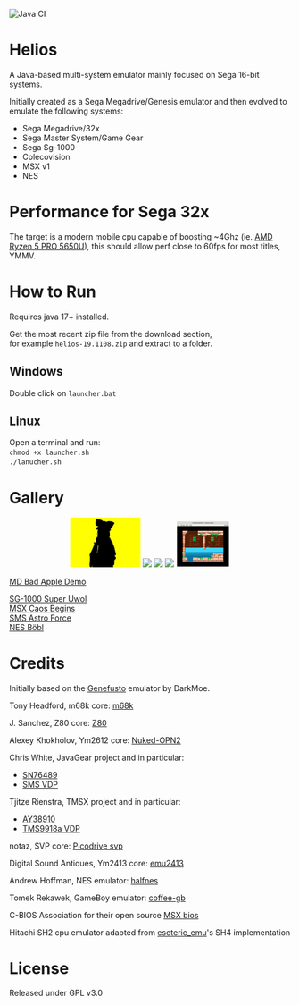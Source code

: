 ![Java CI](https://github.com/fedex81/helios/workflows/Java%20CI/badge.svg)

# Helios

A Java-based multi-system emulator mainly focused on Sega 16-bit systems.

Initially created as a Sega Megadrive/Genesis emulator and then evolved to emulate
the following systems:
- Sega Megadrive/32x
- Sega Master System/Game Gear
- Sega Sg-1000
- Colecovision
- MSX v1
- NES

# Performance for Sega 32x
 
The target is a modern mobile cpu capable of boosting ~4Ghz (ie. [AMD Ryzen 5 PRO 5650U](https://www.amd.com/en/products/apu/amd-ryzen-5-pro-5650u)), this should allow perf close to 60fps for most titles, YMMV.

# How to Run
Requires java 17+ installed.

Get the most recent zip file from the download section,  
for example `helios-19.1108.zip` and extract to a folder.

## Windows
Double click on `launcher.bat`

## Linux
Open a terminal and run:  
`chmod +x launcher.sh`  
`./lanucher.sh`

# Gallery

<p align="center">
<img src="res/site/bad_apple.gif" width="25%">
<img src="res/site/super_uwol.png" width="20%">    
<img src="res/site/astro_force.png" width="20%">    
<img src="res/site/caos_begins.png" width="20%">   
<img src="res/site/bobl.png" width="19%">
</p>

[MD Bad Apple Demo](http://www.pouet.net/prod.php?which=60780)

[SG-1000 Super Uwol](http://www.mojontwins.com/juegos_mojonos/super-uwol-sg-1000)  
[MSX Caos Begins](http://msxdev.msxblue.com/?page_id=305)    
[SMS Astro Force](http://www.smspower.org/Homebrew/AstroForce-SMS)     
[NES Böbl](http://forums.nesdev.com/viewtopic.php?f=35&t=19718)




# Credits

Initially based on the [Genefusto](https://github.com/DarkMoe/genefusto) emulator by DarkMoe.

Tony Headford, m68k core: [m68k](https://github.com/tonyheadford/m68k)

J. Sanchez, Z80 core: [Z80](https://github.com/jsanchezv/Z80Core)

Alexey Khokholov, Ym2612 core: [Nuked-OPN2](https://github.com/nukeykt/Nuked-OPN2)

Chris White, JavaGear project and in particular:
- [SN76489](http://javagear.sourceforge.net/source-repository.html)
- [SMS VDP](http://javagear.sourceforge.net/source-repository.html)

Tjitze Rienstra, TMSX project and in particular:
- [AY38910](https://github.com/tjitze/TMSX)
- [TMS9918a VDP](https://github.com/tjitze/TMSX)

notaz, SVP core: [Picodrive svp](https://notaz.gp2x.de/svp.php)

Digital Sound Antiques, Ym2413 core: [emu2413](https://github.com/digital-sound-antiques/emu2413)

Andrew Hoffman, NES emulator: [halfnes](https://github.com/andrew-hoffman/halfnes)

Tomek Rekawek, GameBoy emulator: [coffee-gb](https://github.com/trekawek/coffee-gb)

C-BIOS Association for their open source [MSX bios](http://cbios.sourceforge.net/)

Hitachi SH2 cpu emulator adapted from [esoteric_emu](https://github.com/fedex81/esoteric_emu)'s
SH4 implementation

# License
Released under GPL v3.0
